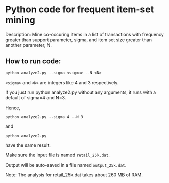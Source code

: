 # Python code for frequent item-set mining

Description: Mine co-occuring items in a list of transactions with frequency greater than support parameter, sigma, and item set size greater than another parameter, N. 

## How to run code:

`python analyze2.py --sigma <sigma> --N <N>`

`<sigma>` and `<N>` are integers like 4 and 3 respectively. 

If you just run python analyze2.py without any arguments, it runs with a default of sigma=4 and N=3. 

Hence,

`python analyze2.py --sigma 4 --N 3` 

and

`python analyze2.py` 

have the same result. 

Make sure the input file is named `retail_25k.dat`. 

Output will be auto-saved in a file named `output_25k.dat`. 

Note: The analysis for retail_25k.dat takes about 260 MB of RAM. 
